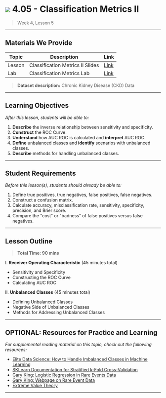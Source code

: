 # ![](https://ga-dash.s3.amazonaws.com/production/assets/logo-9f88ae6c9c3871690e33280fcf557f33.png) 4.05 - Classification Metrics II

> Week 4, Lesson 5

---

## Materials We Provide


| Topic | Description | Link |
| --- | --- | --- |
| Lesson | Classification Metrics II Slides | [Link](./4.04-classification-metrics-unbalanced-classes.pdf)|
| Lab | Classification Metrics Lab | [Link](https://git.generalassemb.ly/DSI-US-4/4.02-lab-classification_model_evaluation) |

> **Dataset description:** Chronic Kidney Disease (CKD) Data

---

## Learning Objectives

*After this lesson, students will be able to:*
1. **Describe** the inverse relationship between sensitivity and specificity.
2. **Construct** the ROC Curve.
3. **Understand** how AUC ROC is calculated and **interpret** AUC ROC.
4. **Define** unbalanced classes and **identify** scenarios with unbalanced classes.
5. **Describe** methods for handling unbalanced classes.

---

## Student Requirements

*Before this lesson(s), students should already be able to:*

1. Define true positives, true negatives, false positives, false negatives.
2. Construct a confusion matrix.
3. Calculate accuracy, misclassification rate, sensitivity, specificity, precision, and Brier score.
4. Compare the "cost" or "badness" of false positives versus false negatives.

---

## Lesson Outline

> **Total Time: 90 mins**

I. **Receiver Operating Characteristic** (45 minutes total)
- Sensitivity and Specificity
- Constructing the ROC Curve
- Calculating AUC ROC

II. **Unbalanced Classes** (45 minutes total)
- Defining Unbalanced Classes
- Negative Side of Unbalanced Classes
- Methods for Addressing Unbalanced Classes

---

## OPTIONAL: Resources for Practice and Learning

*For supplemental reading material on this topic, check out the following resources:*
- [Elite Data Science: How to Handle Imbalanced Classes in Machine Learning](https://elitedatascience.com/imbalanced-classes)
- [SKLearn Documentation for Stratified k-Fold Cross-Validation](http://scikit-learn.org/stable/modules/generated/sklearn.model_selection.StratifiedKFold.html)
- [Gary King: Logistic Regression in Rare Events Data](https://gking.harvard.edu/files/0s.pdf)
- [Gary King: Webpage on Rare Event Data](https://gking.harvard.edu/category/research-interests/methods/rare-events)
- [Extreme Value Theory](https://en.wikipedia.org/wiki/Extreme_value_theory)
---

